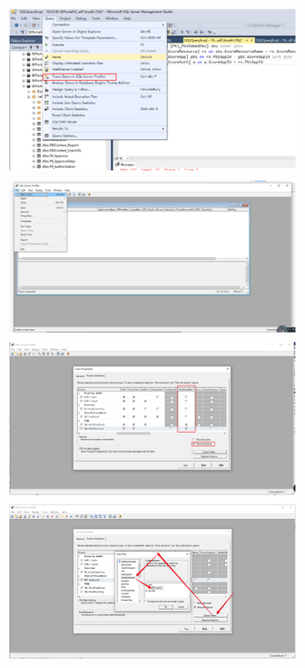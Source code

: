 ![1626766148499](mdimg/%E6%8A%93%E5%8F%96SQL%E7%9A%84%E6%96%B9%E5%BC%8F/1626766148499.png)

![](mdimg/%E6%8A%93%E5%8F%96SQL%E7%9A%84%E6%96%B9%E5%BC%8F/1626766110209.png)

![1627441167035](mdimg/%E6%8A%93%E5%8F%96SQL%E7%9A%84%E6%96%B9%E5%BC%8F/1627441167035.png)

![1624355872792](mdimg/%E6%8A%93%E5%8F%96SQL%E7%9A%84%E6%96%B9%E5%BC%8F/1624355872792.png)